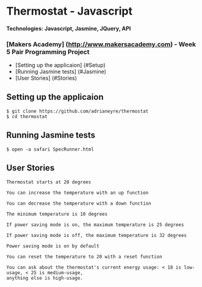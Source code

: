 # Thermostat - Javascript
#### Technologies: Javascript, Jasmine, JQuery, API

### [Makers Academy] (http://www.makersacademy.com) - Week 5 Pair Programming Project

* [Setting up the applicaion] (#Setup)
* [Running Jasmine tests] (#Jasmine)
* [User Stories] (#Stories)

## <a name="Setup">Setting up the applicaion</a>
```shell
$ git clone https://github.com/adrianeyre/thermostat
$ cd thermostat
```

## <a name="Jasmine">Running Jasmine tests</a>
```shell
$ open -a safari SpecRunner.html
```

## <a name="Stories">User Stories</a>
```
Thermostat starts at 20 degrees

You can increase the temperature with an up function

You can decrease the temperature with a down function

The minimum temperature is 10 degrees

If power saving mode is on, the maximum temperature is 25 degrees

If power saving mode is off, the maximum temperature is 32 degrees

Power saving mode is on by default

You can reset the temperature to 20 with a reset function

You can ask about the thermostat's current energy usage: < 18 is low-usage, < 25 is medium-usage,
anything else is high-usage.
```
